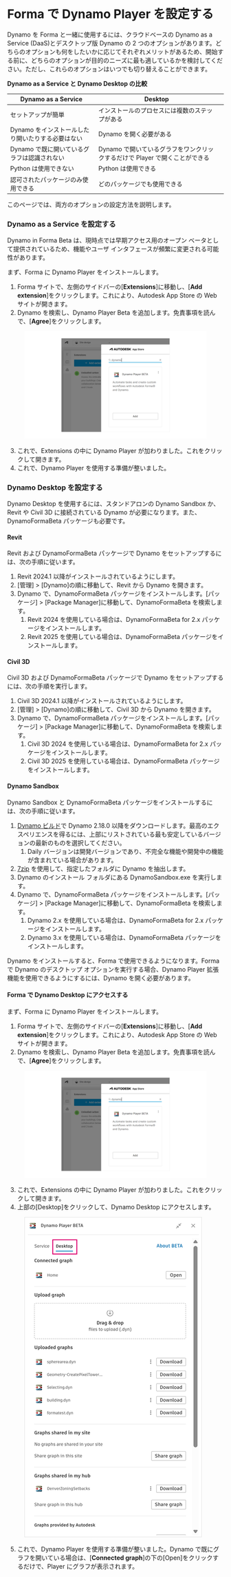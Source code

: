 # Forma で Dynamo Player を設定する


Dynamo を Forma と一緒に使用するには、クラウドベースの Dynamo as a Service (DaaS)とデスクトップ版 Dynamo の 2 つのオプションがあります。どちらのオプションも何をしたいかに応じてそれぞれメリットがあるため、開始する前に、どちらのオプションが目的のニーズに最も適しているかを検討してください。ただし、これらのオプションはいつでも切り替えることができます。

**Dynamo as a Service と Dynamo Desktop の比較**

<table><thead><tr><th>Dynamo as a Service</th><th>Desktop</th><th data-hidden></th></tr></thead><tbody><tr><td>セットアップが簡単</td><td>インストールのプロセスには複数のステップがある</td><td></td></tr><tr><td>Dynamo をインストールしたり開いたりする必要はない</td><td>Dynamo を開く必要がある</td><td></td></tr><tr><td>Dynamo で既に開いているグラフは認識されない</td><td>Dynamo で開いているグラフをワンクリックするだけで Player で開くことができる</td><td></td></tr><tr><td>Python は使用できない</td><td>Python は使用できる</td><td></td></tr><tr><td>認可されたパッケージのみ使用できる</td><td>どのパッケージでも使用できる</td><td></td></tr></tbody></table>

このページでは、両方のオプションの設定方法を説明します。

### Dynamo as a Service を設定する

Dynamo in Forma Beta は、現時点では早期アクセス用のオープン ベータとして提供されているため、機能やユーザ インタフェースが頻繁に変更される可能性があります。

まず、Forma に Dynamo Player をインストールします。

1. Forma サイトで、左側のサイドバーの[**Extensions**]に移動し、[**Add extension**]をクリックします。これにより、Autodesk App Store の Web サイトが開きます。
2. Dynamo を検索し、Dynamo Player Beta を追加します。免責事項を読んで、[**Agree**]をクリックします。

<figure><img src="../.gitbook/assets/install-player.png" alt=""><figcaption></figcaption></figure>

3. これで、Extensions の中に Dynamo Player が加わりました。これをクリックして開きます。
4. これで、Dynamo Player を使用する準備が整いました。

### Dynamo Desktop を設定する

Dynamo Desktop を使用するには、スタンドアロンの Dynamo Sandbox か、Revit や Civil 3D に接続されている Dynamo が必要になります。また、DynamoFormaBeta パッケージも必要です。

#### Revit

Revit および DynamoFormaBeta パッケージで Dynamo をセットアップするには、次の手順に従います。

1. Revit 2024.1 以降がインストールされているようにします。
2. [管理] > [Dynamo]の順に移動して、Revit から Dynamo を開きます。
3. Dynamo で、DynamoFormaBeta パッケージをインストールします。[パッケージ] > [Package Manager]に移動して、DynamoFormaBeta を検索します。
   1. Revit 2024 を使用している場合は、DynamoFormaBeta for 2.x パッケージをインストールします。
   2. Revit 2025 を使用している場合は、DynamoFormaBeta パッケージをインストールします。

#### Civil 3D

Civil 3D および DynamoFormaBeta パッケージで Dynamo をセットアップするには、次の手順を実行します。

1. Civil 3D 2024.1 以降がインストールされているようにします。
2. [管理] > [Dynamo]の順に移動して、Civil 3D から Dynamo を開きます。
3. Dynamo で、DynamoFormaBeta パッケージをインストールします。[パッケージ] > [Package Manager]に移動して、DynamoFormaBeta を検索します。
   1. Civil 3D 2024 を使用している場合は、DynamoFormaBeta for 2.x パッケージをインストールします。
   2. Civil 3D 2025 を使用している場合は、DynamoFormaBeta パッケージをインストールします。

#### Dynamo Sandbox

Dynamo Sandbox と DynamoFormaBeta パッケージをインストールするには、次の手順に従います。

1. [Dynamo ビルド](https://dynamobuilds.com/)で Dynamo 2.18.0 以降をダウンロードします。最高のエクスペリエンスを得るには、上部にリストされている最も安定しているバージョンの最新のものを選択してください。
   1. Daily バージョンは開発バージョンであり、不完全な機能や開発中の機能が含まれている場合があります。
2. [7zip](https://7-zip.opensource.jp/) を使用して、指定したフォルダに Dynamo を抽出します。
3. Dynamo のインストール フォルダにある DynamoSandbox.exe を実行します。
4. Dynamo で、DynamoFormaBeta パッケージをインストールします。[パッケージ] > [Package Manager]に移動して、DynamoFormaBeta を検索します。
   1. Dynamo 2.x を使用している場合は、DynamoFormaBeta for 2.x パッケージをインストールします。
   2. Dynamo 3.x を使用している場合は、DynamoFormaBeta パッケージをインストールします。

Dynamo をインストールすると、Forma で使用できるようになります。Forma で Dynamo のデスクトップ オプションを実行する場合、Dynamo Player 拡張機能を使用できるようにするには、Dynamo を開く必要があります。

#### Forma で Dynamo Desktop にアクセスする

まず、Forma に Dynamo Player をインストールします。

1. Forma サイトで、左側のサイドバーの[**Extensions**]に移動し、[**Add extension**]をクリックします。これにより、Autodesk App Store の Web サイトが開きます。
2. Dynamo を検索し、Dynamo Player Beta を追加します。免責事項を読んで、[**Agree**]をクリックします。

<figure><img src="../.gitbook/assets/install-player.png" alt=""><figcaption></figcaption></figure>

3. これで、Extensions の中に Dynamo Player が加わりました。これをクリックして開きます。
4. 上部の[Desktop]をクリックして、Dynamo Desktop にアクセスします。

<figure><img src="../.gitbook/assets/dynamo-desktop.png" alt=""><figcaption></figcaption></figure>

5. これで、Dynamo Player を使用する準備が整いました。Dynamo で既にグラフを開いている場合は、[**Connected graph**]の下の[Open]をクリックするだけで、Player にグラフが表示されます。
